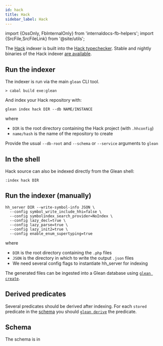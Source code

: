 ```yaml
---
id: hack
title: Hack
sidebar_label: Hack
---
```


import {OssOnly, FbInternalOnly} from 'internaldocs-fb-helpers';
import {SrcFile,SrcFileLink} from '@site/utils';

The [Hack](https://hacklang.org/) indexer is built into the [Hack typechecker](https://github.com/facebook/hhvm/tree/master/hphp/hack). Stable and nightly binaries of the Hack indexer [are available](https://docs.hhvm.com/hhvm/installation/linux).

## Run the indexer

The indexer is run via the main `glean` CLI tool.

```
> cabal build exe:glean
```

And index your Hack repository with:
```
glean index hack DIR --db NAME/INSTANCE
```

where

* `DIR` is the root directory containing the Hack project (with `.hhconfig`)
* `name/hash` is the name of the repository to create

Provide the usual `--db-root` and `--schema` or `--service` arguments
to `glean`

## In the shell

Hack source can also be indexed directly from the Glean shell:

```
:index hack DIR
```

## Run the indexer (manually)

```
hh_server DIR --write-symbol-info JSON \
  --config symbol_write_include_hhi=false \
  --config symbolindex_search_provider=NoIndex \
  --config lazy_decl=true \
  --config lazy_parse=true \
  --config lazy_init2=true \
  --config enable_enum_supertyping=true
```

where

* `DIR` is the root directory containing the `.php` files
* `JSON` is the directory in which to write the output `.json` files
* We need several config flags to instantiate hh_server for indexing

The generated files can be ingested into a Glean database using [`glean create`](../cli.md#glean-create).

## Derived predicates

Several predicates should be derived after indexing. For each `stored` predicate in the [schema](#schema) you should [`glean derive`](../cli.md#glean-derive) the predicate.

## Schema

The schema is in <SrcFile file="glean/schema/source/hack.angle" />
